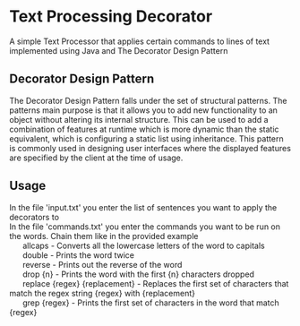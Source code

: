 # Text Processing Decorator
A simple Text Processor that applies certain commands to lines of text implemented using Java and The Decorator Design Pattern

## Decorator Design Pattern
The Decorator Design Pattern falls under the set of structural patterns. The patterns main purpose is that it allows you to add new functionality to an object without altering its internal structure. This can be used to add a combination of features at runtime which is more dynamic than the static equivalent, which is configuring a static list using inheritance. This pattern is commonly used in designing user interfaces where the displayed features are specified by the client at the time of usage. 

## Usage
In the file 'input.txt' you enter the list of sentences you want to apply the decorators to</br>
In the file 'commands.txt' you enter the commands you want to be run on the words. Chain them like in the provided example</br>
&nbsp;&nbsp;&nbsp;&nbsp;&nbsp;&nbsp;allcaps - Converts all the lowercase letters of the word to capitals</br>
&nbsp;&nbsp;&nbsp;&nbsp;&nbsp;&nbsp;double - Prints the word twice</br>
&nbsp;&nbsp;&nbsp;&nbsp;&nbsp;&nbsp;reverse - Prints out the reverse of the word</br>
&nbsp;&nbsp;&nbsp;&nbsp;&nbsp;&nbsp;drop {n} - Prints the word with the first {n} characters dropped</br>
&nbsp;&nbsp;&nbsp;&nbsp;&nbsp;&nbsp;replace {regex} {replacement} - Replaces the first set of characters that match the regex string {regex} with {replacement}</br>
&nbsp;&nbsp;&nbsp;&nbsp;&nbsp;&nbsp;grep {regex} - Prints the first set of characters in the word that match {regex}</br>
